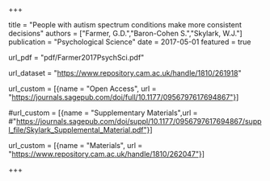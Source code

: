 +++

title = "People with autism spectrum conditions make more consistent decisions"
authors = ["Farmer, G.D.","Baron-Cohen S.","Skylark, W.J."]
publication = "Psychological Science"
date = 2017-05-01
featured = true

url_pdf = "pdf/Farmer2017PsychSci.pdf"

url_dataset = "https://www.repository.cam.ac.uk/handle/1810/261918"

url_custom = [{name = "Open Access", url = "https://journals.sagepub.com/doi/full/10.1177/0956797617694867"}]

#url_custom = [{name = "Supplementary Materials",url = #"https://journals.sagepub.com/doi/suppl/10.1177/0956797617694867/suppl_file/Skylark_Supplemental_Material.pdf"}]

url_custom = [{name = "Materials", url = "https://www.repository.cam.ac.uk/handle/1810/262047"}]


+++
